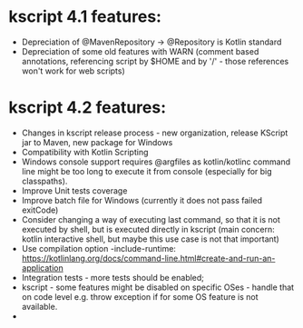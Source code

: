 # kscript 4.1 features:

* Depreciation of @MavenRepository -> @Repository is Kotlin standard
* Depreciation of some old features with WARN (comment based annotations, referencing script by $HOME and by '/' - those references won't work for web scripts)

# kscript 4.2 features:
* Changes in kscript release process - new organization, release KScript jar to Maven, new package for Windows
* Compatibility with Kotlin Scripting
* Windows console support requires @argfiles as kotlin/kotlinc command line might be too long to execute it from console (especially for big classpaths).
* Improve Unit tests coverage 
* Improve batch file for Windows (currently it does not pass failed exitCode)
* Consider changing a way of executing last command, so that it is not executed by shell, but is executed directly in kscript (main concern: kotlin interactive shell, but maybe this use case is not that important)
* Use compilation option -include-runtime: https://kotlinlang.org/docs/command-line.html#create-and-run-an-application
* Integration tests - more tests should be enabled; 
* kscript - some features might be disabled on specific OSes - handle that on code level e.g. throw exception if for some OS feature is not available.
* 
